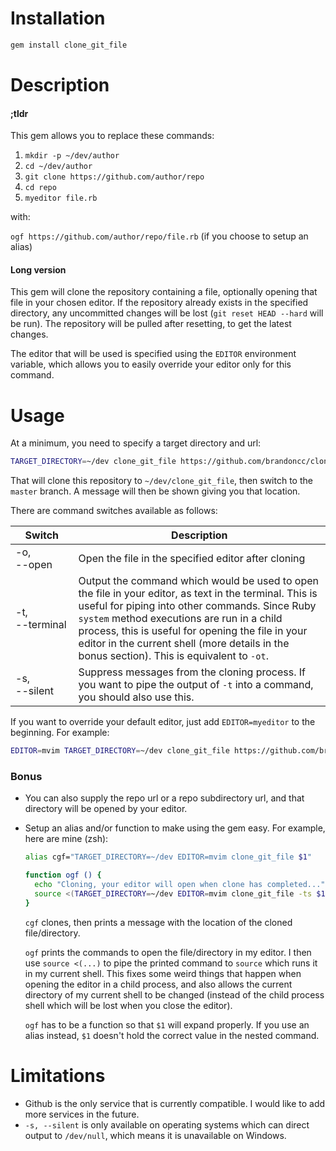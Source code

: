 # Installation

```bash
gem install clone_git_file
```

# Description

#### ;tldr

This gem allows you to replace these commands:

1. `mkdir -p ~/dev/author`
2. `cd ~/dev/author`
3. `git clone https://github.com/author/repo`
4. `cd repo`
5. `myeditor file.rb`

with:

`ogf https://github.com/author/repo/file.rb` (if you choose to setup an alias)

#### Long version

This gem will clone the repository containing a file, optionally opening that
file in your chosen editor. If the repository already exists in the specified
directory, any uncommitted changes will be lost (`git reset HEAD --hard` will
be run). The repository will be pulled after resetting, to get the latest
changes.

The editor that will be used is specified using the `EDITOR` environment
variable, which allows you to easily override your editor only for this command.

# Usage

At a minimum, you need to specify a target directory and url:

```bash
TARGET_DIRECTORY=~/dev clone_git_file https://github.com/brandoncc/clone_git_file/blob/master/README.md
```

That will clone this repository to `~/dev/clone_git_file`, then switch to the
`master` branch. A message will then be shown giving you that location.

There are command switches available as follows:

| Switch | Description |
| --- | --- |
| -o, <nobr>--open</nobr> | Open the file in the specified editor after cloning |
| -t, <nobr>--terminal</nobr> | Output the command which would be used to open the file in your editor, as text in the terminal. This is useful for piping into other commands. Since Ruby `system` method executions are run in a child process, this is useful for opening the file in your editor in the current shell (more details in the bonus section). This is equivalent to `-ot`. |
| -s, <nobr>--silent</nobr> | Suppress messages from the cloning process. If you want to pipe the output of `-t` into a command, you should also use this. |

If you want to override your default editor, just add `EDITOR=myeditor` to the
beginning. For example:

```bash
EDITOR=mvim TARGET_DIRECTORY=~/dev clone_git_file https://github.com/brandoncc/clone_git_file/blob/master/README.md
```

### Bonus

* You can also supply the repo url or a repo subdirectory url, and that directory will be opened by your editor.
* Setup an alias and/or function to make using the gem easy. For example, here are mine (zsh):

    ```bash
    alias cgf="TARGET_DIRECTORY=~/dev EDITOR=mvim clone_git_file $1"

    function ogf () {
      echo "Cloning, your editor will open when clone has completed..."
      source <(TARGET_DIRECTORY=~/dev EDITOR=mvim clone_git_file -ts $1)
    }
    ```
    
    `cgf` clones, then prints a message with the location of the cloned
    file/directory.
    
    `ogf` prints the commands to open the file/directory in my editor. I then
    use `source <(...)` to pipe the printed command to `source` which runs it
    in my current shell. This fixes some weird things that happen when opening
    the editor in a child process, and also allows the current directory of my
    current shell to be changed (instead of the child process shell which will
    be lost when you close the editor).
    
    `ogf` has to be a function so that `$1` will expand properly. If you use an
    alias instead, `$1` doesn't hold the correct value in the nested command.

# Limitations

* Github is the only service that is currently compatible. I would like to add more services in the future.
* `-s, --silent` is only available on operating systems which can direct output to `/dev/null`, which means it is unavailable on Windows.
